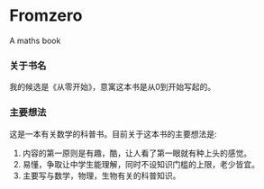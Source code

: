 # Fromzero
A maths book
### 关于书名
我的候选是《从零开始》，意寓这本书是从0到开始写起的。
### 主要想法
这是一本有关数学的科普书。目前关于这本书的主要想法是:
1. 内容的第一原则是有趣，酷，让人看了第一眼就有种上头的感觉。
2. 易懂，争取让中学生能理解，同时不设知识门槛的上限，老少皆宜。
3. 主要写与数学，物理，生物有关的科普知识。
